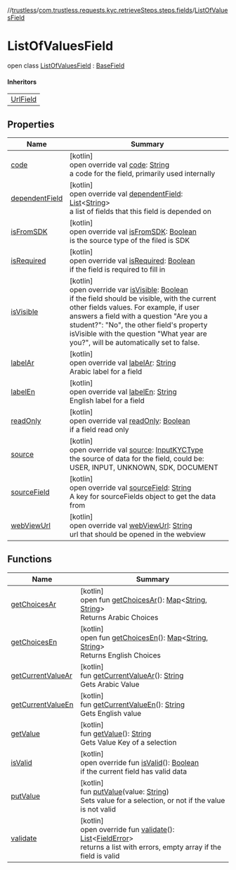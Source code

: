 //[trustless](../../../index.md)/[com.trustless.requests.kyc.retrieveSteps.steps.fields](../index.md)/[ListOfValuesField](index.md)

# ListOfValuesField

open class [ListOfValuesField](index.md) : [BaseField](../-base-field/index.md)

#### Inheritors

| |
|---|
| [UrlField](../-url-field/index.md) |

## Properties

| Name | Summary |
|---|---|
| [code](../-base-field/code.md) | [kotlin]<br>open override val [code](../-base-field/code.md): [String](https://kotlinlang.org/api/latest/jvm/stdlib/kotlin/-string/index.html)<br>a code for the field, primarily used internally |
| [dependentField](../-base-field/dependent-field.md) | [kotlin]<br>open override val [dependentField](../-base-field/dependent-field.md): [List](https://kotlinlang.org/api/latest/jvm/stdlib/kotlin.collections/-list/index.html)&lt;[String](https://kotlinlang.org/api/latest/jvm/stdlib/kotlin/-string/index.html)&gt;<br>a list of fields that this field is depended on |
| [isFromSDK](../-base-field/is-from-s-d-k.md) | [kotlin]<br>open override val [isFromSDK](../-base-field/is-from-s-d-k.md): [Boolean](https://kotlinlang.org/api/latest/jvm/stdlib/kotlin/-boolean/index.html)<br>is the source type of the filed is SDK |
| [isRequired](../-base-field/is-required.md) | [kotlin]<br>open override val [isRequired](../-base-field/is-required.md): [Boolean](https://kotlinlang.org/api/latest/jvm/stdlib/kotlin/-boolean/index.html)<br>if the field is required to fill in |
| [isVisible](../-base-field/is-visible.md) | [kotlin]<br>open override var [isVisible](../-base-field/is-visible.md): [Boolean](https://kotlinlang.org/api/latest/jvm/stdlib/kotlin/-boolean/index.html)<br>if the field should be visible, with the current other fields values. For example, if user answers a field with a question &quot;Are you a student?&quot;: &quot;No&quot;, the other field's property isVisible with the question &quot;What year are you?&quot;, will be automatically set to false. |
| [labelAr](../-base-field/label-ar.md) | [kotlin]<br>open override val [labelAr](../-base-field/label-ar.md): [String](https://kotlinlang.org/api/latest/jvm/stdlib/kotlin/-string/index.html)<br>Arabic label for a field |
| [labelEn](../-base-field/label-en.md) | [kotlin]<br>open override val [labelEn](../-base-field/label-en.md): [String](https://kotlinlang.org/api/latest/jvm/stdlib/kotlin/-string/index.html)<br>English label for a field |
| [readOnly](../-base-field/read-only.md) | [kotlin]<br>open override val [readOnly](../-base-field/read-only.md): [Boolean](https://kotlinlang.org/api/latest/jvm/stdlib/kotlin/-boolean/index.html)<br>if a field read only |
| [source](../-base-field/source.md) | [kotlin]<br>open override val [source](../-base-field/source.md): [InputKYCType](../../com.trustless.requests.kyc.retrieveSteps/-input-k-y-c-type/index.md)<br>the source of data for the field, could be: USER, INPUT, UNKNOWN, SDK, DOCUMENT |
| [sourceField](../-base-field/source-field.md) | [kotlin]<br>open override val [sourceField](../-base-field/source-field.md): [String](https://kotlinlang.org/api/latest/jvm/stdlib/kotlin/-string/index.html)<br>A key for sourceFields object to get the data from |
| [webViewUrl](../-base-field/web-view-url.md) | [kotlin]<br>open override val [webViewUrl](../-base-field/web-view-url.md): [String](https://kotlinlang.org/api/latest/jvm/stdlib/kotlin/-string/index.html)<br>url that should be opened in the webview |

## Functions

| Name | Summary |
|---|---|
| [getChoicesAr](get-choices-ar.md) | [kotlin]<br>open fun [getChoicesAr](get-choices-ar.md)(): [Map](https://kotlinlang.org/api/latest/jvm/stdlib/kotlin.collections/-map/index.html)&lt;[String](https://kotlinlang.org/api/latest/jvm/stdlib/kotlin/-string/index.html), [String](https://kotlinlang.org/api/latest/jvm/stdlib/kotlin/-string/index.html)&gt;<br>Returns Arabic Choices |
| [getChoicesEn](get-choices-en.md) | [kotlin]<br>open fun [getChoicesEn](get-choices-en.md)(): [Map](https://kotlinlang.org/api/latest/jvm/stdlib/kotlin.collections/-map/index.html)&lt;[String](https://kotlinlang.org/api/latest/jvm/stdlib/kotlin/-string/index.html), [String](https://kotlinlang.org/api/latest/jvm/stdlib/kotlin/-string/index.html)&gt;<br>Returns English Choices |
| [getCurrentValueAr](get-current-value-ar.md) | [kotlin]<br>fun [getCurrentValueAr](get-current-value-ar.md)(): [String](https://kotlinlang.org/api/latest/jvm/stdlib/kotlin/-string/index.html)<br>Gets Arabic Value |
| [getCurrentValueEn](get-current-value-en.md) | [kotlin]<br>fun [getCurrentValueEn](get-current-value-en.md)(): [String](https://kotlinlang.org/api/latest/jvm/stdlib/kotlin/-string/index.html)<br>Gets English value |
| [getValue](get-value.md) | [kotlin]<br>fun [getValue](get-value.md)(): [String](https://kotlinlang.org/api/latest/jvm/stdlib/kotlin/-string/index.html)<br>Gets Value Key of a selection |
| [isValid](is-valid.md) | [kotlin]<br>open override fun [isValid](is-valid.md)(): [Boolean](https://kotlinlang.org/api/latest/jvm/stdlib/kotlin/-boolean/index.html)<br>if the current field has valid data |
| [putValue](put-value.md) | [kotlin]<br>fun [putValue](put-value.md)(value: [String](https://kotlinlang.org/api/latest/jvm/stdlib/kotlin/-string/index.html))<br>Sets value for a selection, or not if the value is not valid |
| [validate](validate.md) | [kotlin]<br>open override fun [validate](validate.md)(): [List](https://kotlinlang.org/api/latest/jvm/stdlib/kotlin.collections/-list/index.html)&lt;[FieldError](../-field-error/index.md)&gt;<br>returns a list with errors, empty array if the field is valid |
